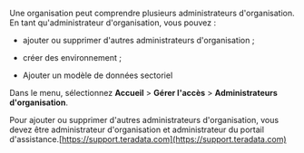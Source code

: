 Une organisation peut comprendre plusieurs administrateurs d'organisation. En tant qu'administrateur d'organisation, vous pouvez :

-   ajouter ou supprimer d'autres administrateurs d'organisation ;


-   créer des environnement ;


-   Ajouter un modèle de données sectoriel


Dans le menu, sélectionnez **Accueil** > **Gérer l'accès** > **Administrateurs d'organisation**.

Pour ajouter ou supprimer d'autres administrateurs d'organisation, vous devez être administrateur d'organisation et administrateur du portail d'assistance.[https://support.teradata.com](https://support.teradata.com)

